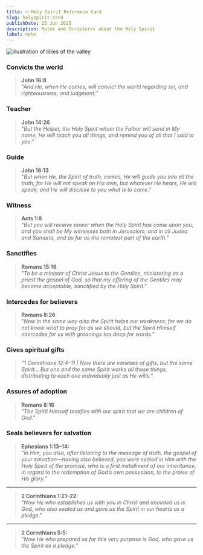 ```yaml
---
title: 🔥 Holy Spirit Reference Card
slug: holyspirit-card
publishDate: 25 Jun 2025
description: Roles and Scriptures about the Holy Spirit
label: note
---
```


![Illustration of lillies of the valley](/LivingWaters/assets/blog/welcome.webp)

### Convicts the world

> **John 16:8**  
> *"And He, when He comes, will convict the world regarding sin, and righteousness, and judgment:"*

### Teacher

> **John 14:26**  
> *"But the Helper, the Holy Spirit whom the Father will send in My name, He will teach you all things, and remind you of all that I said to you."*

### Guide

> **John 16:13**  
> *"But when He, the Spirit of truth, comes, He will guide you into all the truth; for He will not speak on His own, but whatever He hears, He will speak; and He will disclose to you what is to come."*

### Witness

> **Acts 1:8**  
> *"But you will receive power when the Holy Spirit has come upon you; and you shall be My witnesses both in Jerusalem, and in all Judea and Samaria, and as far as the remotest part of the earth."*

### Sanctifies

> **Romans 15:16**  
> *"To be a minister of Christ Jesus to the Gentiles, ministering as a priest the gospel of God, so that my offering of the Gentiles may become acceptable, sanctified by the Holy Spirit."*

### Intercedes for believers

> **Romans 8:26**  
> *"Now in the same way also the Spirit helps our weakness; for we do not know what to pray for as we should, but the Spirit Himself intercedes for us with groanings too deep for words."*  

### Gives spiritual gifts

> *"1 Corinthians 12:4–11 | Now there are varieties of gifts, but the same Spirit... But one and the same Spirit works all these things, distributing to each one individually just as He wills."*  

### Assures of adoption

> **Romans 8:16**  
> *"The Spirit Himself testifies with our spirit that we are children of God."*

### Seals believers for salvation

> **Ephesians 1:13–14:**  
> *"In Him, you also, after listening to the message of truth, the gospel of your salvation—having also believed, you were sealed in Him with the Holy Spirit of the promise, who is a first installment of our inheritance, in regard to the redemption of God’s own possession, to the praise of His glory."*  
---
> **2 Corinthians 1:21–22:**  
> *"Now He who establishes us with you in Christ and anointed us is God, who also sealed us and gave us the Spirit in our hearts as a pledge."*
---
> **2 Corinthians 5:5:**  
> *"Now He who prepared us for this very purpose is God, who gave us the Spirit as a pledge."*
